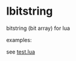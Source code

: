 # lbitstring 

bitstring (bit array) for lua

examples:

see [test.lua](https://github.com/rocaltair/lbitstring/blob/master/test.lua)

